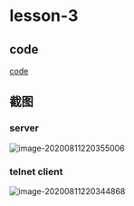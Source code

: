 # lesson-3

## code

[code](./src/main.rs)

## 截图

### server

![image-20200811220355006](https://tva1.sinaimg.cn/large/007S8ZIlgy1ghn81f942zj312g06ctc7.jpg)

### telnet client

![image-20200811220344868](https://tva1.sinaimg.cn/large/007S8ZIlgy1ghn81it9crj30te05y41h.jpg)